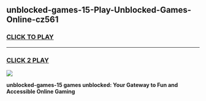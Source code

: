 
## unblocked-games-15-Play-Unblocked-Games-Online-cz561
<h3>
<a href="https://premium76.site?title=unblocked-games-15&ref=25A">CLICK TO PLAY</a></h3>
<hr>

<h3>
<a href="https://premium76.site?title=unblocked-games-15&ref=25A">CLICK 2 PLAY</a>
  
</h3>

<a href="https://premium76.site?title=unblocked-games-15&ref=25A"><img src="https://clearcache.store/games.png"></a>


**unblocked-games-15 games unblocked: Your Gateway to Fun and Accessible Online Gaming**
